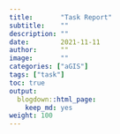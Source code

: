 ```yaml
---
title:       "Task Report"
subtitle:    ""
description: ""
date:        2021-11-11
author:      ""
image:       ""
categories: ["aGIS"]
tags: ["task"]
toc: true
output:
  blogdown::html_page:
    keep_md: yes
weight: 100
---
```


